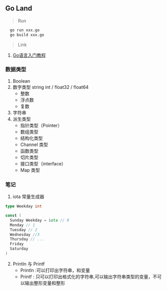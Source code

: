 ## Go Land

> Run

``` bash
  go run xxx.go
  go build xxx.go
```

> Link

1. [Go语言入门教程](http://c.biancheng.net/golang/)

### 数据类型

1. Boolean
2. 数字类型 string int / float32 / float64
    - 整数
    - 浮点数
    - 复数
3. 字符串
4. 派生类型
    - 指针类型（Pointer）
    - 数组类型
    - 结构化类型
    - Channel 类型
    - 函数类型
    - 切片类型
    - 接口类型（interface）
    - Map 类型

### 笔记

1. iota 常量生成器
``` go
type Weekday int

const (
  Sunday Weekday = iota // 0
  Monday // 1
  Tuesday // 2
  Wednesday //3
  Thursday // ...
  Friday
  Saturday
)
```

2. Println 与 Printf
    - Println :可以打印出字符串，和变量
    - Printf : 只可以打印出格式化的字符串,可以输出字符串类型的变量，不可以输出整形变量和整形

